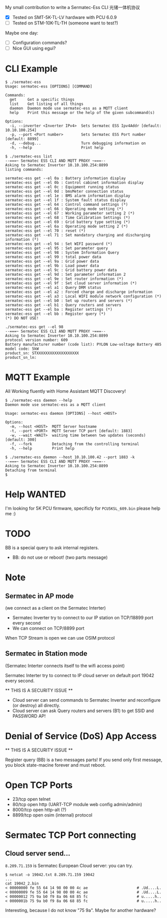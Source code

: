 My small contribution to write a Sermatec-Ess CLI 光储一体机协议

- [x] Tested on SMT-5K-TL-LV hardware with PCU 6.0.9
- [ ] Tested on STM-10K-TL-TH (someone want to test?)

Maybe one day:

- [ ] Configuration commands?
- [ ] Nice GUI using egui?

# CLI Example

```
$ ./sermatec-ess
Usage: sermatec-ess [OPTIONS] [COMMAND]

Commands:
  get     Get a specific things
  list    Get listing of all things
  daemon  Daemon mode use sermatec-ess as a MQTT client
  help    Print this message or the help of the given subcommand(s)

Options:
  -i, --inverter <Inverter IPv4>  Sets Sermatec ESS Ipv4Addr [default: 10.10.100.254]
  -p, --port <Port number>        Sets Sermatec ESS Port number [default: 8899]
  -d, --debug...                  Turn debugging information on
  -h, --help                      Print help
```

```
$ ./sermatec-ess list  
--===~ Sermatec ESS CLI AND MQTT PROXY ~===--
Asking to Sermatec Inverter 10.10.100.254:8899
listing commands:

sermatec-ess get --el 0a : Battery information display
sermatec-ess get --el 0b : Control cabinet information display
sermatec-ess get --el 0c : Equipment running status
sermatec-ess get --el 0d : bmsMeter connection status
sermatec-ess get --el 1e : BMS alarm information display
sermatec-ess get --el 1f : System fault status display
sermatec-ess get --el 64 : Control command settings (*)
sermatec-ess get --el 66 : Operating mode setting (*)
sermatec-ess get --el 67 : Working parameter setting 2 (*)
sermatec-ess get --el 68 : Time Calibration Settings (*)
sermatec-ess get --el 69 : Grid battery type setting (*)
sermatec-ess get --el 6a : Operating mode setting 2 (*)
sermatec-ess get --el 70 : reset (*)
sermatec-ess get --el 71 : Set mandatory charging and discharging information (*)
sermatec-ess get --el 94 : Set WIFI password (*)
sermatec-ess get --el 95 : Set parameter query
sermatec-ess get --el 98 : System Information Query
sermatec-ess get --el 99 : total power data
sermatec-ess get --el 9a : Grid power data
sermatec-ess get --el 9b : Load power data
sermatec-ess get --el 9c : Grid battery power data
sermatec-ess get --el 9d : Set parameter information 2
sermatec-ess get --el 9e : Set router information (*)
sermatec-ess get --el 9f : Set cloud server information (*)
sermatec-ess get --el a1 : Query DRM status
sermatec-ess get --el a2 : Forced charge and discharge information
sermatec-ess get --el a3 : Local WIFI module network configuration (*)
sermatec-ess get --el b0 : Set up routers and servers (*)
sermatec-ess get --el b1 : Query routers and servers
sermatec-ess get --el ba : Register settings (*)
sermatec-ess get --el bb : Register query (*)
(*) DO NOT USE!
```

```
./sermatec-ess get --el 98
--===~ Sermatec ESS CLI AND MQTT PROXY ~===--
Asking to Sermatec Inverter 10.10.100.254:8899
protocol version number: 609
Battery manufacturer number (code list): PYLON Low-voltage Battery 485
model code: 5kW
product_sn: STXXXXXXXXXXXXXXXXXXX
product_sn_ln: 
```

# MQTT Example

All Working fluently with Home Assistant MQTT Discovery!

```
$ ./sermatec-ess daemon --help
Daemon mode use sermatec-ess as a MQTT client

Usage: sermatec-ess daemon [OPTIONS] --host <HOST>

Options:
  -m, --host <HOST>  MQTT Server hostname
  -t, --port <PORT>  MQTT Server TCP port [default: 1883]
  -w, --wait <WAIT>  waiting time between two updates (seconds) [default: 300]
  -f, --fork         Detaching from the controlling terminal
  -h, --help         Print help
```

```
$ ./sermatec-ess daemon --host 10.10.100.42 --port 1883 -k
--===~ Sermatec ESS CLI AND MQTT PROXY ~===--
Asking to Sermatec Inverter 10.10.100.254:8899
Detaching from terminal
$
```


# Help WANTED

I'm looking for 5K PCU firmware, specificly for `PCU5KSL_609.bin` please help me :)

# TODO

BB is a special query to ask internal registers.

- BB: do not use or reboot! (two parts message)

# Note

## Sermatec in AP mode

(we connect as a client on the Sermatec Interter)

- Sermatec Inverter try to connect to our IP station on TCP/18899 port every second
- We can connect on TCP/8899 port

When TCP Stream is open we can use OSIM protocol

## Sermatec in Station mode

(Sermatec Interter connects itself to the wifi access point)

Sermatec Interter try to connect to IP cloud server on default port 19042 every second.

** THIS IS A SECURITY ISSUE **

- Cloud server can send commands to Sermatec Inverter and reconfigure (or destroy) all directly.
- Cloud server can ask Query routers and servers (B1) to get SSID and PASSWORD AP!

# Denial of Service (DoS) App Access

** THIS IS A SECURITY ISSUE **

Register query (BB) is a two messages parts!
If you send only first message, you block state-macine forever and must reboot.

# Open TCP Ports

- 23/tcp   open  telnet
- 80/tcp   open  http (UART-TCP module web config admin/admin)
- 8000/tcp open  http-alt (?)
- 8899/tcp open  osim (internal) protocol

# Sermatec TCP Port connecting

## Cloud server send...

`8.209.71.159` is Sermatec European Cloud server: you can try.

```
$ netcat -o 19042.txt 8.209.71.159 19042
...
cat 19042_2.bin 
< 00000000 fe 55 64 14 98 00 00 4c ae                      # .Ud....L.
< 00000009 fe 55 64 14 98 00 00 4c ae                      # .Ud....L.
< 00000012 75 9a b0 f9 8a 06 68 85 fc                      # u.....h..
< 0000001b 75 9a b0 f9 8a 06 68 85 fc                      # u.....h..
```

Interesting, because I do not know "75 9a". Maybe for another hardware?
